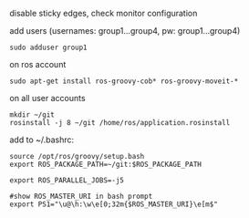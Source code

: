 disable sticky edges, check monitor configuration


add users (usernames: group1...group4, pw: group1...group4)
```
sudo adduser group1

```


on ros account
```
sudo apt-get install ros-groovy-cob* ros-groovy-moveit-*
```


on all user accounts
```
mkdir ~/git
rosinstall -j 8 ~/git /home/ros/application.rosinstall
```


add to ~/.bashrc:
```
source /opt/ros/groovy/setup.bash
export ROS_PACKAGE_PATH=~/git:$ROS_PACKAGE_PATH

export ROS_PARALLEL_JOBS=-j5

#show ROS_MASTER_URI in bash prompt
export PS1="\u@\h:\w\e[0;32m{$ROS_MASTER_URI}\e[m$"
```
